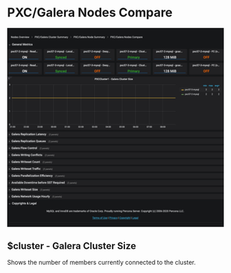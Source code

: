 # PXC/Galera Nodes Compare

![image](../../_images/PMM_PXC_Galera_Nodes_Compare_full.jpg)

## $cluster - Galera Cluster Size

Shows the number of members currently connected to the cluster.
